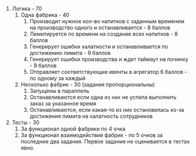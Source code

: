 1. Логика - 70
    1. Одна фабрика - 40
        1. Производит нужное кол-во напитков с заданным временем на производство одного и останавливается - 8 баллов
        2. Лимитируется по времени на создание всех напитков - 8 баллов
        3. Генерирует ошибки халатности и останавливается по достижению лимита - 9 баллов
        4. Генерирует ошибки производства и ждет таймаут на починку - 9 баллов
        5. Отправляет соответствующие ивенты в агрегатор 6 баллов - по одному за каждый
    2. Несколько фабрик - 30 (задания пропорциональны)
        1. Запущены в параллель
        2. Останавливаются если одна из них не успела выполнить заказ за указанное время
        3. Останавливаются, если какая-то из них остановилась из-за достижения лимита на халатность сотрудников
2. Тесты - 30
    1. За функционал одной фабрики по 4 очка
    2. За функционал взаимодействия фабрик - по 5 очков за последние два задания. Первое задание не оценивается в тестах
       явно. 
